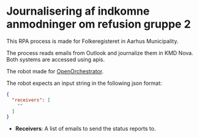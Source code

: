 # Journalisering af indkomne anmodninger om refusion gruppe 2

This RPA process is made for Folkeregisteret in Aarhus Municipality.

The process reads emails from Outlook and journalize them in KMD Nova.
Both systems are accessed using apis.

The robot made for [OpenOrchestrator](https://github.com/itk-dev-rpa/OpenOrchestrator).

The robot expects an input string in the following json format:

```json
{
  "receivers": [
    ""
  ]
}
```

- **Receivers**: A list of emails to send the status reports to.
